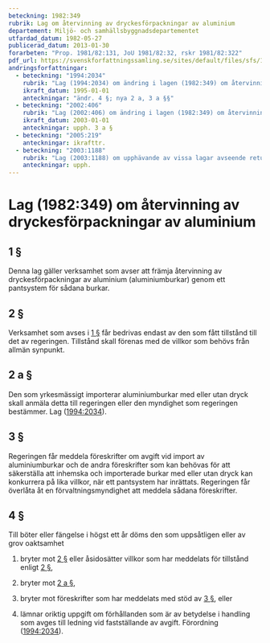 ```yaml
---
beteckning: 1982:349
rubrik: Lag om återvinning av dryckesförpackningar av aluminium
departement: Miljö- och samhällsbyggnadsdepartementet
utfardad_datum: 1982-05-27
publicerad_datum: 2013-01-30
forarbeten: "Prop. 1981/82:131, JoU 1981/82:32, rskr 1981/82:322"
pdf_url: https://svenskforfattningssamling.se/sites/default/files/sfs/1982-05/SFS1982-349.pdf
andringsforfattningar:
  - beteckning: "1994:2034"
    rubrik: "Lag (1994:2034) om ändring i lagen (1982:349) om återvinning av dryckesförpackningar av aluminium"
    ikraft_datum: 1995-01-01
    anteckningar: "ändr. 4 §; nya 2 a, 3 a §§"
  - beteckning: "2002:406"
    rubrik: "Lag (2002:406) om ändring i lagen (1982:349) om återvinning av dryckesförpackningar av aluminium"
    ikraft_datum: 2003-01-01
    anteckningar: upph. 3 a §
  - beteckning: "2005:219"
    anteckningar: ikrafttr.
  - beteckning: "2003:1188"
    rubrik: "Lag (2003:1188) om upphävande av vissa lagar avseende retursystem med pant för dryckesförpackningar"
    anteckningar: upph.
---
```


# Lag (1982:349) om återvinning av dryckesförpackningar av aluminium

## 1 §

Denna lag gäller verksamhet som avser att främja återvinning av dryckesförpackningar av aluminium (aluminiumburkar) genom ett pantsystem för sådana burkar.

## 2 §

Verksamhet som avses i [1 §](#1) får bedrivas endast av den som fått tillstånd till det av regeringen. Tillstånd skall förenas med de villkor som behövs från allmän synpunkt.

## 2 a §

Den som yrkesmässigt importerar aluminiumburkar med eller utan dryck skall anmäla detta till regeringen eller den myndighet som regeringen bestämmer. Lag ([1994:2034](https://selex.se/eli/sfs/1994/2034)).

## 3 §

Regeringen får meddela föreskrifter om avgift vid import av aluminiumburkar och de andra föreskrifter som kan behövas för att säkerställa att inhemska och importerade burkar med eller utan dryck kan konkurrera på lika villkor, när ett pantsystem har inrättats. Regeringen får överlåta åt en förvaltningsmyndighet att meddela sådana föreskrifter.

## 4 §

Till böter eller fängelse i högst ett år döms den som uppsåtligen eller av grov oaktsamhet

1. bryter mot [2 §](#2) eller åsidosätter villkor som har meddelats för tillstånd enligt [2 §](#2),

2. bryter mot [2 a §](#2a),

3. bryter mot föreskrifter som har meddelats med stöd av [3 §](#3), eller

4. lämnar oriktig uppgift om förhållanden som är av betydelse i handling som avges till ledning vid fastställande av avgift. Förordning ([1994:2034](https://selex.se/eli/sfs/1994/2034)).
